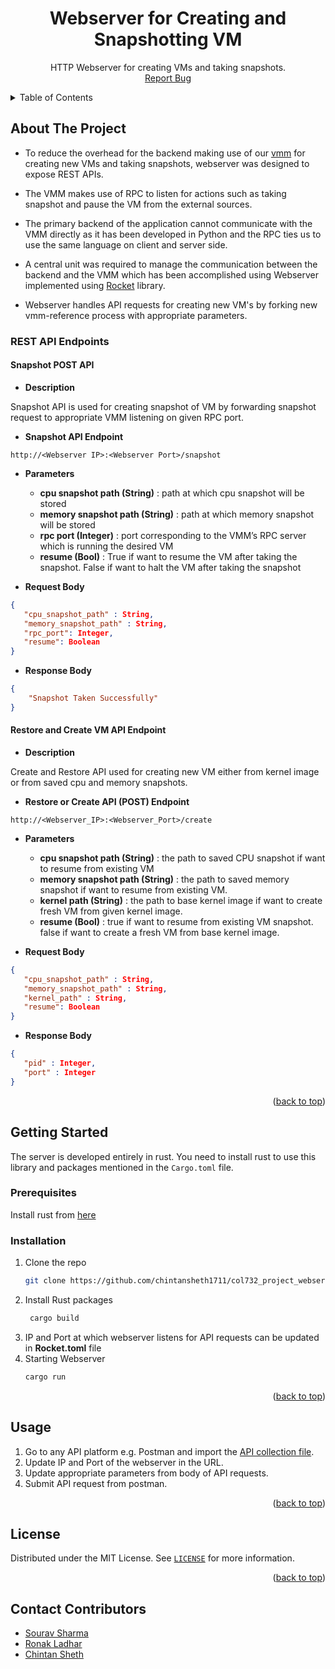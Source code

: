 <div align="center">
 <!-- #readme-top -->
 
<a name="readme-top"></a>
<h1 align="center">Webserver for Creating and Snapshotting VM</h1>
  <p align="center">
    HTTP Webserver for creating VMs and taking snapshots.
    <br />
    <!-- <a href="https://github.com/github_username/repo_name"><strong>Explore the docs »</strong></a> -->
    <!-- <br />
    <br />
    <a href="https://github.com/github_username/repo_name">View Demo</a>
    · -->
    <a href="https://github.com/chintansheth1711/col732_project_webserver/issues">Report Bug</a>
    
  </p>
</div>

<!-- [![crates.io](https://img.shields.io/crates/v/deduplication.svg)](https://crates.io/crates/deduplication) -->

<!-- TABLE OF CONTENTS -->
<details>
  <summary>Table of Contents</summary>
  <ol>
    <li>
      <a href="#about-the-project">About The Project</a>
      <ul>
        <li> <a href="#rest-api-endpoints"> REST API Endpoint </a> 
        <ul>
            <li>
                <a href="#snapshot-post-api"> Snapshot Post API </a>
            </li>
            <li>
                <a href="#restore-and-create-vm-post-api"> Restore and Create VM Post API </a>
            </li>
        </ul>
        </li>
      </ul>
    </li>
    <li>
      <a href="#getting-started">Getting Started</a>
      <ul>
        <li><a href="#prerequisites">Prerequisites</a></li>
        <li><a href="#installation">Installation</a></li>
      </ul>
    </li>
    <li><a href="#usage">Usage</a></li>
    <li><a href="#contact">Contact</a></li>
  </ol>
</details>



<!-- ABOUT THE PROJECT -->
## About The Project

<!-- crates.io badge -->
- To reduce the overhead for the backend making use of our [vmm](https://github.com/anirudhakulkarni/732-demo.git) for creating new VMs and taking snapshots, webserver was designed to expose REST APIs.
- The VMM makes use of RPC to listen for actions such as taking snapshot and pause the VM from the external sources.

- The primary backend of the application cannot communicate with the VMM directly as it has been developed in Python and the RPC ties us to use the same language on client and server side.

- A central unit was required to manage the communication between the backend and the VMM which has been accomplished using Webserver implemented using [Rocket](https://rocket.rs/v0.5-rc/guide/introduction/) library.
- Webserver handles API requests for creating new VM's by forking new vmm-reference process with appropriate parameters.

<!-- REST API ENDPOINTS -->
### REST API Endpoints
<!-- SNAPSHOT POST API -->
#### Snapshot POST API 
<!-- DESCRIPTION -->
- **Description**

Snapshot API is used for creating snapshot of VM by forwarding snapshot request to appropriate VMM listening on given RPC port.
<!-- SNAPSHOT API ENDPOINT-->
- **Snapshot API Endpoint**
```
http://<Webserver IP>:<Webserver Port>/snapshot
```

<!-- PARAM -->
- **Parameters**
    - **cpu snapshot path (String)** : path at which cpu snapshot will be stored
    - **memory snapshot path (String)** : path at which memory snapshot will be stored
    - **rpc port (Integer)** : port corresponding to the VMM’s RPC server which is running the desired VM
    - **resume (Bool)** :
True if want to resume the VM after taking the snapshot.
False if want to halt the VM after taking the snapshot

- **Request Body**
```json
{
   "cpu_snapshot_path" : String,
   "memory_snapshot_path" : String,
   "rpc_port": Integer,
   "resume": Boolean
}
```
- **Response Body**
```json
{
    "Snapshot Taken Successfully"
}
```
<!-- RESTORE CREATE VM POST API -->
#### Restore and Create VM API Endpoint
- **Description**

Create and Restore API used for creating new VM either from kernel image or from saved cpu and memory snapshots.

- **Restore or Create API (POST) Endpoint**
```
http://<Webserver_IP>:<Webserver_Port>/create
```
- **Parameters**
    - **cpu snapshot path (String)** : the path to saved CPU snapshot if want to resume from existing VM
    - **memory snapshot path (String)** : the path to saved memory snapshot if want to resume from existing VM.
    - **kernel path (String)** : the path to base kernel image if want to create fresh VM from given kernel image.
    - **resume (Bool)** :
    true if want to resume from existing VM snapshot.
    false if want to create a fresh VM from base kernel image.
    
     
- **Request Body**
```json
{
   "cpu_snapshot_path" : String,
   "memory_snapshot_path" : String,
   "kernel_path" : String,
   "resume": Boolean
}
```
- **Response Body**
```json
{
   "pid" : Integer,
   "port" : Integer
}
```
<p align="right">(<a href="#readme-top">back to top</a>)</p>



<!-- GETTING STARTED -->
## Getting Started

The server is developed entirely in rust. You need to install rust to use this library and packages mentioned in the `Cargo.toml` file.

### Prerequisites

Install rust from [here](https://www.rust-lang.org/tools/install)

### Installation

1. Clone the repo
   ```sh
   git clone https://github.com/chintansheth1711/col732_project_webserver.git
   ```
2. Install Rust packages
   ```sh
    cargo build
    ```
3. IP and Port at which webserver listens for API requests can be updated in **Rocket.toml** file
4. Starting Webserver
    ```sh
    cargo run
    ```

<p align="right">(<a href="#readme-top">back to top</a>)</p>



<!-- USAGE EXAMPLES -->
## Usage
1. Go to any API platform e.g. Postman and import the [API collection file](col732_project.postman_collection.json).
2. Update IP and Port of the webserver in the URL.
3. Update appropriate parameters from body of API requests.
4. Submit API request from postman.

<p align="right">(<a href="#readme-top">back to top</a>)</p>

<!-- LICENSE -->
## License

Distributed under the MIT License. See 
[`LICENSE`](
    LICENSE
) for more information.

<p align="right">(<a href="#readme-top">back to top</a>)</p>

## Contact Contributors
- [Sourav Sharma](mailto:souravsharma2468@gmail.com)
- [Ronak Ladhar](mailto:ronak.ladhar@gmail.com)
- [Chintan Sheth](mailto:shethchintan18@gmail.com)
